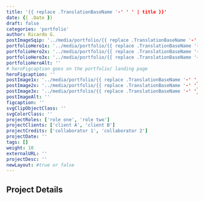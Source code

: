 ```yaml
---
title: '{{ replace .TranslationBaseName '-' ' ' | title }}'
date: {{ .Date }}
draft: false
categories: 'portfolio'
author: Ricardo G.
postImageSqip: '../media/portfolio/{{ replace .TranslationBaseName '-' '_' | lower }}/sqip.svg'
portfolioHero1x: '../media/portfolio/{{ replace .TranslationBaseName '-' '_' | lower }}/placeHolder_sm.png'
portfolioHero2x: '../media/portfolio/{{ replace .TranslationBaseName '-' '_' | lower }}heroPlaceholder@2x.png'
portfolioHero3x: '../media/portfolio/{{ replace .TranslationBaseName '-' '_' | lower }}/heroPlaceholder@3x.png'
portfolioHeroAlt: ''
# heroFigcaption goes on the portfolio/ landing page
heroFigcaption: ''
postImage1x: '../media/portfolio/{{ replace .TranslationBaseName '-' '_' | lower }}/placeHolder_sm.png'
postImage2x: '../media/portfolio/{{ replace .TranslationBaseName '-' '_' | lower }}/placeHolder_sm@2x.png'
postImage3x: '../media/portfolio/{{ replace .TranslationBaseName '-' '_' | lower }}/placeHolder_sm@3x.png'
postImageAlt: ''
figcaption: ''
svgClipObjectClass: ''
svgColorClass: ''
projectRoles: ['role one', 'role two']
projectClients: ['client A', 'client B']
projectCredits: ['collaborator 1', 'collaborator 2']
projectDate: ''
tags: []
weight: 10
externalURL: ''
projectDesc: ''
newLayout: #true or false
---
```


## Project Details
